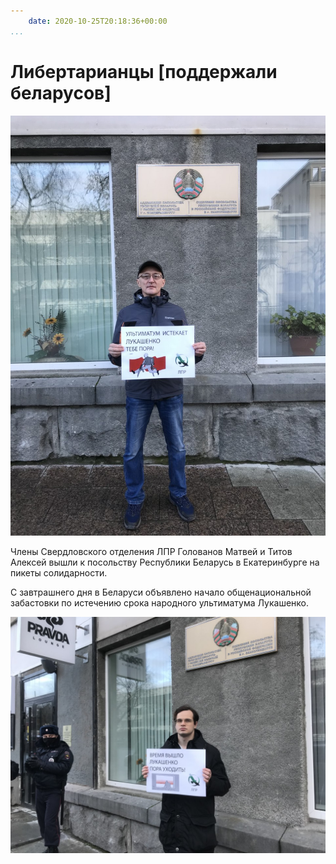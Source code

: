 ```yaml
---
    date: 2020-10-25T20:18:36+00:00
...
```


# Либертарианцы [поддержали беларусов]

![](photo_114@25-10-2020_20-18-36.jpg)

Члены Свердловского отделения ЛПР Голованов Матвей и Титов Алексей вышли к посольству Республики Беларусь в Екатеринбурге на пикеты солидарности.

С завтрашнего дня в Беларуси объявлено начало общенациональной забастовки по истечению срока народного ультиматума Лукашенко.

![](photo_115@25-10-2020_20-18-36.jpg)

